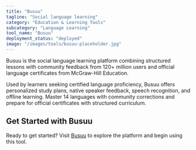 ```yaml
---
title: "Busuu"
tagline: "Social language learning"
category: "Education & Learning Tools"
subcategory: "Language Learning"
tool_name: "Busuu"
deployment_status: "deployed"
image: "/images/tools/busuu-placeholder.jpg"
---
```

Busuu is the social language learning platform combining structured lessons with community feedback from 120+ million users and official language certificates from McGraw-Hill Education.

Used by learners seeking certified language proficiency, Busuu offers personalized study plans, native speaker feedback, speech recognition, and offline learning. Master 14 languages with community corrections and prepare for official certificates with structured curriculum.
## Get Started with Busuu

Ready to get started? Visit [Busuu](https://busuu.com) to explore the platform and begin using this tool.
